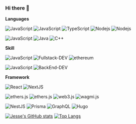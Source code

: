 ### Hi there 👋

<!--
**nocsg/nocsg** is a ✨ _special_ ✨ repository because its `README.md` (this file) appears on your GitHub profile.

Here are some ideas to get you started:

- 🔭 I’m currently working on ...
- 🌱 I’m currently learning ...
- 👯 I’m looking to collaborate on ...
- 🤔 I’m looking for help with ...
- 💬 Ask me about ...
- 📫 How to reach me: ...
- 😄 Pronouns: ...
- ⚡ Fun fact: ...
-->

**Languages**

![JavaScript](https://img.shields.io/badge/日常:-red)
![JavaScript](https://img.shields.io/badge/JavaScript-000?&logo=JavaScript&labelColor=000)
![TypeScript](https://img.shields.io/badge/TypeScript-000?&logo=TypeScript&labelColor=000)
![Nodejs   ](https://img.shields.io/badge/Nodejs%20%20%20%20-000?&logo=nodedotjs&labelColor=000)
![Nodejs   ](https://img.shields.io/badge/Solidity%20%20%20%20-000?&logo=solidity&labelColor=000)

![JavaScript](https://img.shields.io/badge/偶尔:-red)
![Java](https://img.shields.io/badge/Java-000?&logo=Java&labelColor=000)
![C++](https://img.shields.io/badge/C++-000?&logo=C++&labelColor=000)


**Skill**


![JavaScript](https://img.shields.io/badge/日常:-red)
![Fullstack-DEV](https://img.shields.io/badge/Fullstack--DEV-000?logo=HTML5&labelColor=000)
![ethereum](https://img.shields.io/badge/Web3--DEV-000?&logo=ethereum&labelColor=000)



![JavaScript](https://img.shields.io/badge/偶尔:-red)
![BackEnd-DEV](https://img.shields.io/badge/BackEnd--DEV-000?logo=linux&labelColor=000)


**Framework**


![React](https://img.shields.io/badge/React-000?&logo=React&labelColor=000)
![NextJS](https://img.shields.io/badge/Next.js-000?&logo=NextdotJS&labelColor=000)

![ethers.js](https://img.shields.io/badge/hardhat-000?&logo=ethereum&labelColor=000)
![ethers.js](https://img.shields.io/badge/ethers.js-000?&logo=ethereum&labelColor=000)
![web3.js](https://img.shields.io/badge/web3.js-000?&logo=web3dotjs&labelColor=000)
![wagmi.js](https://img.shields.io/badge/wagmi.js-000?&logo=web3dotjs&labelColor=000)

![NestJS](https://img.shields.io/badge/NestJs-000?&logo=NestJS&labelColor=000)
![Prisma](https://img.shields.io/badge/Prisma-000?&logo=Prisma&labelColor=000)
![GraphQL](https://img.shields.io/badge/GraphQL-000?&logo=GraphQL&labelColor=000)
![Hugo](https://img.shields.io/badge/Hugo-000?&logo=Hugo&labelColor=000)


[![Jesse's GitHub stats](https://github-readme-opt.vercel.app/api?username=jessemoe&theme=radical)](https://github.com/jesseid/jesseid)
[![Top Langs](https://github-readme-opt.vercel.app/api/top-langs/?username=jessemoe&hide=html&layout=compact&theme=radical)](https://github.com/anuraghazra/github-readme-stats)

